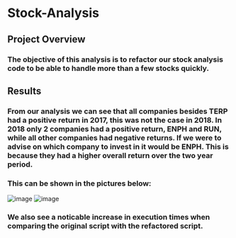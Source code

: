 # Stock-Analysis
## Project Overview
### The objective of this analysis is to refactor our stock analysis code to be able to handle more than a few stocks quickly.

## Results
### From our analysis we can see that all companies besides TERP had a positive return in 2017, this was not the case in 2018. In 2018 only 2 companies had a positive return, ENPH and RUN, while all other companies had negative returns. If we were to advise on which company to invest in it would be ENPH. This is because they had a higher overall return over the two year period.
### This can be shown in the pictures below:
![image](https://user-images.githubusercontent.com/41974323/139176248-04b2f406-e726-4de7-b2fa-1e5d861b0800.png)
![image](https://user-images.githubusercontent.com/41974323/139176526-29fa6db2-d57a-4747-8ce6-bcab300abf5f.png)
### We also see a noticable increase in execution times when comparing the original script with the refactored script.
